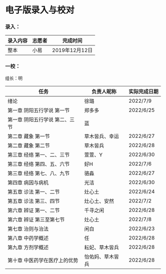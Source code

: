 # 电子版录入与校对

### 录入：

| 录入内容 | 志愿者 | 完成时间       |
| -------- | ------ | -------------- |
| 整本     | 小易   | 2019年12月12日 |

### 一校：

组长：明

| 任务                           | 负责人昵称       | 实际完成日期 |
| ------------------------------ | ---------------- | ------------ |
| 绪论                           | 徐璐             | 2022/7/9     |
| 第一章 阴阳五行学说 第一节     | 郑多多           | 2022/6/25    |
| 第一章 阴阳五行学说 第二、三节 | 蓝               |              |
| 第二章 藏象 第一节             | 草木皆兵、幸运   | 2022/6/27    |
| 第二章 藏象 第二节             | 草木皆兵         | 2022/6/28    |
| 第三章 经络 第一、二、三节     | 萱萱、Y          | 2022/6/30    |
| 第三章 经络 第四、五、六节     | 虸H              | 2022/7/6     |
| 第三章 经络 第七、八、九节     | 骆淼             | 2022/6/27    |
| 第四章 病因与病机              | 光洁             | 2022/6/30    |
| 第五章 诊法 第一、二节         | 灶心土           | 2022/6/24    |
| 第五章 诊法 第三、四节         | 灶心土、安然     | 2022/7/2     |
| 第六章 辨证 第一、二节         | 千寻之闲         | 2022/6/28    |
| 第六章 辨证 第三至第七节       | 灶心土           | 2022/7/8     |
| 第七章 治则与治法              | 闲白             | 2022/6/23    |
| 第八章 中药学概述              | 任               | 2022/6/28    |
| 第九章 方剂学概述              | 耘妃、草木皆兵   | 2022/6/28    |
| 第十章 中医药学在医疗上的优势  | 怡佑妈、草木皆兵 | 2022/6/28    |
